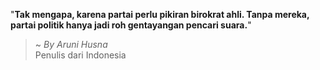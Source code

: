 "**Tak mengapa, karena partai perlu pikiran birokrat ahli. Tanpa mereka, partai politik hanya jadi roh gentayangan pencari suara.**"

> ~ _By Aruni Husna_  
Penulis dari Indonesia
